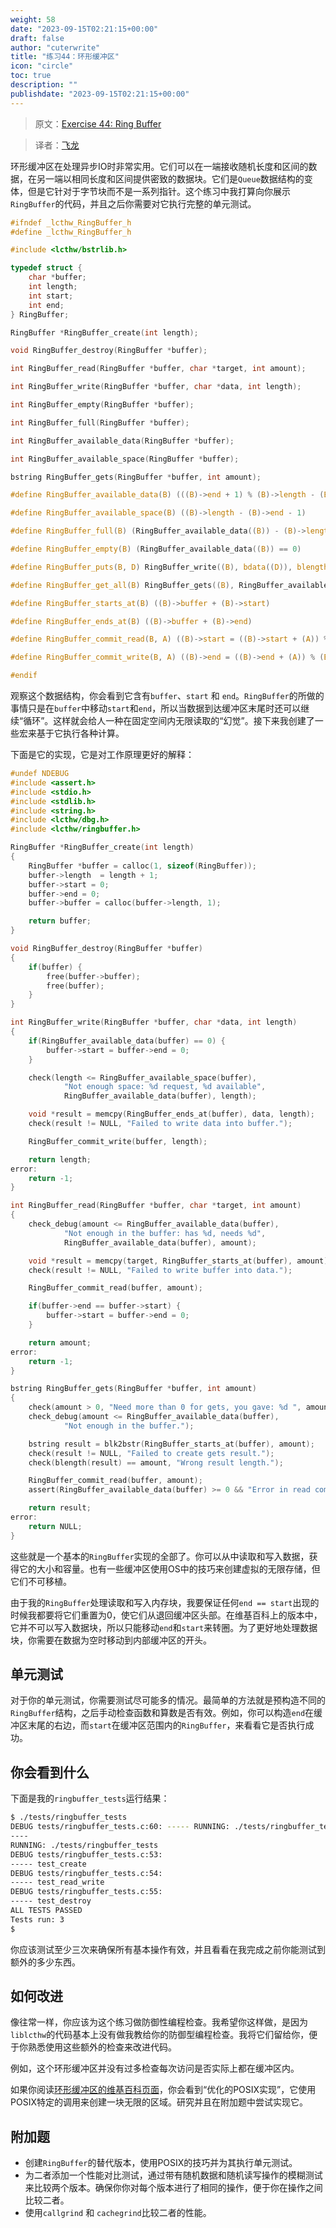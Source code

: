 ```yaml
---
weight: 58
date: "2023-09-15T02:21:15+00:00"
draft: false
author: "cuterwrite"
title: "练习44：环形缓冲区"
icon: "circle"
toc: true
description: ""
publishdate: "2023-09-15T02:21:15+00:00"
---
```




> 原文：[Exercise 44: Ring Buffer](http://c.learncodethehardway.org/book/ex44.html)

> 译者：[飞龙](https://github.com/wizardforcel)

环形缓冲区在处理异步IO时非常实用。它们可以在一端接收随机长度和区间的数据，在另一端以相同长度和区间提供密致的数据块。它们是`Queue`数据结构的变体，但是它针对于字节块而不是一系列指针。这个练习中我打算向你展示`RingBuffer`的代码，并且之后你需要对它执行完整的单元测试。

```c
#ifndef _lcthw_RingBuffer_h
#define _lcthw_RingBuffer_h

#include <lcthw/bstrlib.h>

typedef struct {
    char *buffer;
    int length;
    int start;
    int end;
} RingBuffer;

RingBuffer *RingBuffer_create(int length);

void RingBuffer_destroy(RingBuffer *buffer);

int RingBuffer_read(RingBuffer *buffer, char *target, int amount);

int RingBuffer_write(RingBuffer *buffer, char *data, int length);

int RingBuffer_empty(RingBuffer *buffer);

int RingBuffer_full(RingBuffer *buffer);

int RingBuffer_available_data(RingBuffer *buffer);

int RingBuffer_available_space(RingBuffer *buffer);

bstring RingBuffer_gets(RingBuffer *buffer, int amount);

#define RingBuffer_available_data(B) (((B)->end + 1) % (B)->length - (B)->start - 1)

#define RingBuffer_available_space(B) ((B)->length - (B)->end - 1)

#define RingBuffer_full(B) (RingBuffer_available_data((B)) - (B)->length == 0)

#define RingBuffer_empty(B) (RingBuffer_available_data((B)) == 0)

#define RingBuffer_puts(B, D) RingBuffer_write((B), bdata((D)), blength((D)))

#define RingBuffer_get_all(B) RingBuffer_gets((B), RingBuffer_available_data((B)))

#define RingBuffer_starts_at(B) ((B)->buffer + (B)->start)

#define RingBuffer_ends_at(B) ((B)->buffer + (B)->end)

#define RingBuffer_commit_read(B, A) ((B)->start = ((B)->start + (A)) % (B)->length)

#define RingBuffer_commit_write(B, A) ((B)->end = ((B)->end + (A)) % (B)->length)

#endif
```

观察这个数据结构，你会看到它含有`buffer`、`start` 和 `end`。`RingBuffer`的所做的事情只是在`buffer`中移动`start`和`end`，所以当数据到达缓冲区末尾时还可以继续“循环”。这样就会给人一种在固定空间内无限读取的“幻觉”。接下来我创建了一些宏来基于它执行各种计算。

下面是它的实现，它是对工作原理更好的解释：

```c
#undef NDEBUG
#include <assert.h>
#include <stdio.h>
#include <stdlib.h>
#include <string.h>
#include <lcthw/dbg.h>
#include <lcthw/ringbuffer.h>

RingBuffer *RingBuffer_create(int length)
{
    RingBuffer *buffer = calloc(1, sizeof(RingBuffer));
    buffer->length  = length + 1;
    buffer->start = 0;
    buffer->end = 0;
    buffer->buffer = calloc(buffer->length, 1);

    return buffer;
}

void RingBuffer_destroy(RingBuffer *buffer)
{
    if(buffer) {
        free(buffer->buffer);
        free(buffer);
    }
}

int RingBuffer_write(RingBuffer *buffer, char *data, int length)
{
    if(RingBuffer_available_data(buffer) == 0) {
        buffer->start = buffer->end = 0;
    }

    check(length <= RingBuffer_available_space(buffer),
            "Not enough space: %d request, %d available",
            RingBuffer_available_data(buffer), length);

    void *result = memcpy(RingBuffer_ends_at(buffer), data, length);
    check(result != NULL, "Failed to write data into buffer.");

    RingBuffer_commit_write(buffer, length);

    return length;
error:
    return -1;
}

int RingBuffer_read(RingBuffer *buffer, char *target, int amount)
{
    check_debug(amount <= RingBuffer_available_data(buffer),
            "Not enough in the buffer: has %d, needs %d",
            RingBuffer_available_data(buffer), amount);

    void *result = memcpy(target, RingBuffer_starts_at(buffer), amount);
    check(result != NULL, "Failed to write buffer into data.");

    RingBuffer_commit_read(buffer, amount);

    if(buffer->end == buffer->start) {
        buffer->start = buffer->end = 0;
    }

    return amount;
error:
    return -1;
}

bstring RingBuffer_gets(RingBuffer *buffer, int amount)
{
    check(amount > 0, "Need more than 0 for gets, you gave: %d ", amount);
    check_debug(amount <= RingBuffer_available_data(buffer),
            "Not enough in the buffer.");

    bstring result = blk2bstr(RingBuffer_starts_at(buffer), amount);
    check(result != NULL, "Failed to create gets result.");
    check(blength(result) == amount, "Wrong result length.");

    RingBuffer_commit_read(buffer, amount);
    assert(RingBuffer_available_data(buffer) >= 0 && "Error in read commit.");

    return result;
error:
    return NULL;
}
```

这些就是一个基本的`RingBuffer`实现的全部了。你可以从中读取和写入数据，获得它的大小和容量。也有一些缓冲区使用OS中的技巧来创建虚拟的无限存储，但它们不可移植。

由于我的`RingBuffer`处理读取和写入内存块，我要保证任何`end == start`出现的时候我都要将它们重置为0，使它们从退回缓冲区头部。在维基百科上的版本中，它并不可以写入数据块，所以只能移动`end`和`start`来转圈。为了更好地处理数据块，你需要在数据为空时移动到内部缓冲区的开头。

## 单元测试

对于你的单元测试，你需要测试尽可能多的情况。最简单的方法就是预构造不同的`RingBuffer`结构，之后手动检查函数和算数是否有效。例如，你可以构造`end`在缓冲区末尾的右边，而`start`在缓冲区范围内的`RingBuffer`，来看看它是否执行成功。

## 你会看到什么

下面是我的`ringbuffer_tests`运行结果：

```sh
$ ./tests/ringbuffer_tests
DEBUG tests/ringbuffer_tests.c:60: ----- RUNNING: ./tests/ringbuffer_tests
----
RUNNING: ./tests/ringbuffer_tests
DEBUG tests/ringbuffer_tests.c:53:
----- test_create
DEBUG tests/ringbuffer_tests.c:54:
----- test_read_write
DEBUG tests/ringbuffer_tests.c:55:
----- test_destroy
ALL TESTS PASSED
Tests run: 3
$
```

你应该测试至少三次来确保所有基本操作有效，并且看看在我完成之前你能测试到额外的多少东西。

## 如何改进

像往常一样，你应该为这个练习做防御性编程检查。我希望你这样做，是因为` liblcthw`的代码基本上没有做我教给你的防御型编程检查。我将它们留给你，便于你熟悉使用这些额外的检查来改进代码。

例如，这个环形缓冲区并没有过多检查每次访问是否实际上都在缓冲区内。

如果你阅读[环形缓冲区的维基百科页面](http://en.wikipedia.org/wiki/Ring_buffer)，你会看到“优化的POSIX实现”，它使用POSIX特定的调用来创建一块无限的区域。研究并且在附加题中尝试实现它。

## 附加题

+ 创建`RingBuffer`的替代版本，使用POSIX的技巧并为其执行单元测试。
+ 为二者添加一个性能对比测试，通过带有随机数据和随机读写操作的模糊测试来比较两个版本。确保你你对每个版本进行了相同的操作，便于你在操作之间比较二者。
+ 使用`callgrind` 和 `cachegrind`比较二者的性能。
